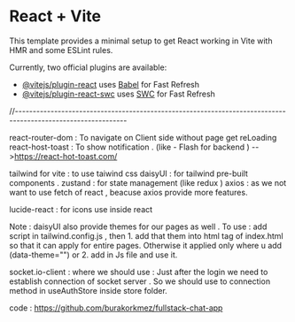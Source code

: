# React + Vite

This template provides a minimal setup to get React working in Vite with HMR and some ESLint rules.

Currently, two official plugins are available:

- [@vitejs/plugin-react](https://github.com/vitejs/vite-plugin-react/blob/main/packages/plugin-react/README.md) uses [Babel](https://babeljs.io/) for Fast Refresh
- [@vitejs/plugin-react-swc](https://github.com/vitejs/vite-plugin-react-swc) uses [SWC](https://swc.rs/) for Fast Refresh

//-------------------------------------------------------------------------------------------------------------

react-router-dom : To navigate on Client side without page get reLoading
react-host-toast : To show notification . (like - Flash for backend ) -->https://react-hot-toast.com/


tailwind for vite : to use taiwind css 
daisyUI : for tailwind pre-built components . 
zustand : for state management (like redux ) 
axios : as we not want to use fetch of react , beacuse axios provide more features.

lucide-react : for icons use inside react

Note : daisyUI also provide themes for our pages as well . 
To use : add script in tailwind.config.js , then
    1. add that them into html tag of index.html so that it can apply for entire pages. Otherwise it applied only where u add (data-theme="<theme-name>")
    or 2. add in Js file and use it.

socket.io-client : 
    where we should use : Just after the login we need to establish connection of socket server . So we should use to connection method in useAuthStore inside store folder.















code : https://github.com/burakorkmez/fullstack-chat-app 